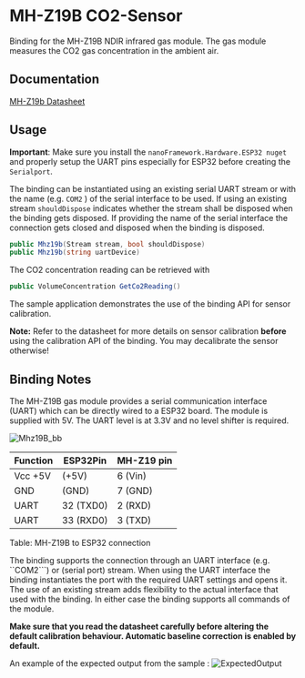 ﻿# MH-Z19B CO2-Sensor

Binding for the MH-Z19B NDIR infrared gas module. The gas module measures the CO2 gas concentration in the ambient air.

## Documentation

[MH-Z19b Datasheet](https://www.winsen-sensor.com/d/files/infrared-gas-sensor/mh-z19b-co2-ver1_0.pdf)

## Usage

**Important**: Make sure you install the `nanoFramework.Hardware.ESP32 nuget` and properly setup the UART pins especially for ESP32 before creating the `Serialport`.

The binding can be instantiated using an existing serial UART stream or with the name (e.g. ```COM2``` ) of the serial interface to be used.
If using an existing stream ```shouldDispose``` indicates whether the stream shall be disposed when the binding gets disposed.
If providing the name of the serial interface the connection gets closed and disposed when the binding is disposed.

```csharp
public Mhz19b(Stream stream, bool shouldDispose)
public Mhz19b(string uartDevice)
```

The CO2 concentration reading can be retrieved with

```csharp
public VolumeConcentration GetCo2Reading()
```

The sample application demonstrates the use of the binding API for sensor calibration.

**Note:** Refer to the datasheet for more details on sensor calibration **before** using the calibration API of the binding. You may decalibrate the sensor otherwise!

## Binding Notes

The MH-Z19B gas module provides a serial communication interface (UART) which can be directly wired to a ESP32 board. The module is supplied with 5V. The UART level is at 3.3V and no level shifter is required.

![Mhz19B_bb](https://user-images.githubusercontent.com/71304298/149633116-bc10424b-8d61-439c-b059-b305dd3fbf05.png)

|Function| ESP32Pin| MH-Z19 pin|
|--------|-----------|------------|
|Vcc +5V |(+5V)      |6 (Vin)     |
|GND	 |(GND)      |7 (GND)     |
|UART    |32 (TXD0)  |2 (RXD)     |
|UART    |33 (RXD0)  |3 (TXD)     |
Table: MH-Z19B to ESP32 connection

The binding supports the connection through an UART interface (e.g. ``COM2```) or (serial port) stream.
When using the UART interface the binding instantiates the port with the required UART settings and opens it.
The use of an existing stream adds flexibility to the actual interface that used with the binding.
In either case the binding supports all commands of the module.

**Make sure that you read the datasheet carefully before altering the default calibration behaviour.
Automatic baseline correction is enabled by default.**

An example of the expected output from the sample :
![ExpectedOutput](https://user-images.githubusercontent.com/71304298/149633134-001c57cf-f45a-4547-aa69-6248b8e16803.png)


